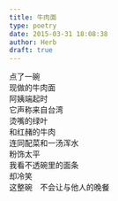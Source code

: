 ```yaml
---  
title: 牛肉面  
type: poetry  
date: 2015-03-31 18:08:38  
author: Herb  
draft: true
---  
```

点了一碗  
现做的牛肉面  
阿姨端起时  
它声称来自台湾  
烫嘴的绿叶  
和红赭的牛肉  
连同配菜和一汤浑水  
粉饰太平  
我看不透碗里的面条  
却冷笑  
这整碗　不会让与他人的晚餐